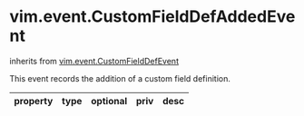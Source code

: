 vim.event.CustomFieldDefAddedEvent
==================================
inherits from [vim.event.CustomFieldDefEvent](docs/vim.event.CustomFieldDefEvent.md)


This event records the addition of a custom field definition.

| property | type | optional | priv | desc |
|:---------|:-----|:---------|:-----|:-----|


